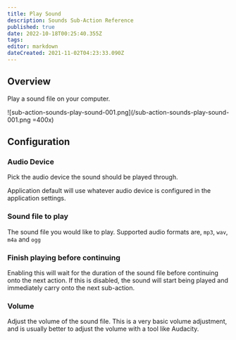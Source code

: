 ```yaml
---
title: Play Sound
description: Sounds Sub-Action Reference
published: true
date: 2022-10-18T00:25:40.355Z
tags: 
editor: markdown
dateCreated: 2021-11-02T04:23:33.090Z
---
```


## Overview
Play a sound file on your computer.

![sub-action-sounds-play-sound-001.png](/sub-action-sounds-play-sound-001.png =400x)

## Configuration
### Audio Device
Pick the audio device the sound should be played through.

Application default will use whatever audio device is configured in the application settings.

### Sound file to play
The sound file you would like to play.  Supported audio formats are, `mp3`, `wav`, `m4a` and `ogg`

### Finish playing before continuing
Enabling this will wait for the duration of the sound file before continuing onto the next action.  If this is disabled, the sound will start being played and immediately carry onto the next sub-action.

### Volume
Adjust the volume of the sound file.  This is a very basic volume adjustment, and is usually better to adjust the volume with a tool like Audacity.